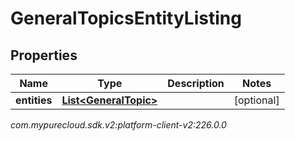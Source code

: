# GeneralTopicsEntityListing


## Properties

| Name | Type | Description | Notes |
| ------------ | ------------- | ------------- | ------------- |
| **entities** | [**List&lt;GeneralTopic&gt;**](GeneralTopic) |  |  [optional] |




_com.mypurecloud.sdk.v2:platform-client-v2:226.0.0_
